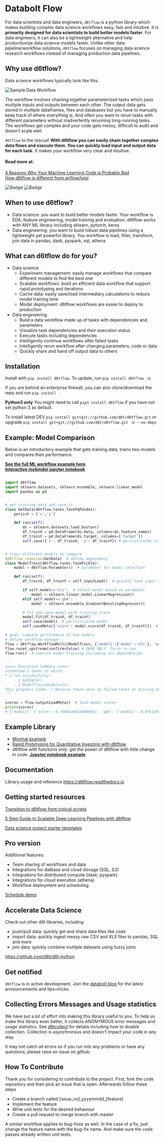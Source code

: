# Databolt Flow

For data scientists and data engineers, `d6tflow` is a python library which makes building complex data science workflows easy, fast and intuitive. It is **primarily designed for data scientists to build better models faster**. For data engineers, it can also be a lightweight alternative and help productionize data science models faster. Unlike other data pipeline/workflow solutions, `d6tflow` focuses on managing data science research workflows instead of managing production data pipelines. 

## Why use d6tflow?

Data science workflows typically look like this.

![Sample Data Workflow](docs/d6tflow-docs-graph.png?raw=true "Sample Data Workflow")

The workflow involves chaining together parameterized tasks which pass multiple inputs and outputs between each other. The output data gets stored in multiple dataframes, files and databases but you have to manually keep track of where everything is. And often you want to rerun tasks with different parameters without inadvertently rerunning long-running tasks. The workflows get complex and your code gets messy, difficult to audit and doesn't scale well.

`d6tflow` to the rescue! **With d6tflow you can easily chain together complex data flows and execute them. You can quickly load input and output data for each task.** It makes your workflow very clear and intuitive.

#### Read more at:  
[4 Reasons Why Your Machine Learning Code is Probably Bad](https://github.com/d6t/d6t-python/blob/master/blogs/reasons-why-bad-ml-code.rst)  
[How d6tflow is different from airflow/luigi](https://github.com/d6t/d6t-python/blob/master/blogs/datasci-dags-airflow-meetup.md)

![Badge](https://www.kdnuggets.com/images/tkb-1904-p.png "Badge")
![Badge](https://www.kdnuggets.com/images/tkb-1902-g.png "Badge")

## When to use d6tflow?

* Data science: you want to build better models faster. Your workflow is EDA, feature engineering, model training and evaluation. d6tflow works with ANY ML library including sklearn, pytorch, keras
* Data engineering: you want to build robust data pipelines using a lightweight yet powerful library. You workflow is load, filter, transform, join data in pandas, dask, pyspark, sql, athena

## What can d6tflow do for you?

* Data science  
	* Experiment management: easily manage workflows that compare different models to find the best one
	* Scalable workflows: build an efficient data workflow that support rapid prototyping and iterations
	* Cache data: easily save/load intermediary calculations to reduce model training time
	* Model deployment: d6tflow workflows are easier to deploy to production
* Data engineering  
	* Build a data workflow made up of tasks with dependencies and parameters
	* Visualize task dependencies and their execution status
	* Execute tasks including dependencies
	* Intelligently continue workflows after failed tasks
	* Intelligently rerun workflow after changing parameters, code or data
	* Quickly share and hand off output data to others


## Installation

Install with `pip install d6tflow`. To update, run `pip install d6tflow -U`.

If you are behind an enterprise firewall, you can also clone/download the repo and run `pip install .`

**Python3 only** You might need to call `pip3 install d6tflow` if you have not set python 3 as default.

To install latest DEV `pip install git+git://github.com/d6t/d6tflow.git` or upgrade `pip install git+git://github.com/d6t/d6tflow.git -U --no-deps`

## Example: Model Comparison

Below is an introductory example that gets training data, trains two models and compares their performance.  

**[See the full ML workflow example here](http://tiny.cc/d6tflow-start-example)**  
**[Interactive mybinder jupyter notebook](http://tiny.cc/d6tflow-start-interactive)**

```python

import d6tflow
import sklearn.datasets, sklearn.ensemble, sklearn.linear_model
import pandas as pd


# get training data and save it
class GetData(d6tflow.tasks.TaskPqPandas):
    persist = ['x','y']

    def run(self):
        ds = sklearn.datasets.load_boston()
        df_trainX = pd.DataFrame(ds.data, columns=ds.feature_names)
        df_trainY = pd.DataFrame(ds.target, columns=['target'])
        self.save({'x': df_trainX, 'y': df_trainY}) # persist/cache training data


# train different models to compare
@d6tflow.requires(GetData)  # define dependency
class ModelTrain(d6tflow.tasks.TaskPickle):
    model = d6tflow.Parameter()  # parameter for model selection

    def run(self):
        df_trainX, df_trainY = self.inputLoad()  # quickly load input data

        if self.model=='ols':  # select model based on parameter
            model = sklearn.linear_model.LinearRegression()
        elif self.model=='gbm':
            model = sklearn.ensemble.GradientBoostingRegressor()

        # fit and save model with training score
        model.fit(df_trainX, df_trainY)
        self.save(model)  # persist/cache model
        self.saveMeta({'score': model.score(df_trainX, df_trainY)})  # save model score

# goal: compare performance of two models
# define workflow manager
flow = d6tflow.WorkflowMulti(ModelTrain, {'model1':{'model':'ols'}, 'model2':{'model':'gbm'}})
flow.reset_upstream(confirm=False) # DEMO ONLY: force re-run
flow.run()  # execute model training including all dependencies

'''
===== Execution Summary =====
Scheduled 2 tasks of which:
* 2 ran successfully:
    - 1 GetData()
    - 1 ModelTrain(model=ols)
This progress looks :) because there were no failed tasks or missing dependencies
'''

scores = flow.outputLoadMeta()  # load model scores
print(scores)
# {'model1': {'score': 0.7406426641094095}, 'gbm': {'model2': 0.9761405838418584}}


```


## Example Library

* [Minimal example](https://github.com/d6t/d6tflow/blob/master/docs/example-minimal.py)
* [Rapid Prototyping for Quantitative Investing with d6tflow](https://github.com/d6tdev/d6tflow-binder-interactive/blob/master/example-trading.ipynb) 
* d6tflow with functions only: get the power of d6tflow with little change in code. **[Jupyter notebook example](https://github.com/d6t/d6tflow/blob/master/docs/example-functional.ipynb)**

## Documentation

Library usage and reference https://d6tflow.readthedocs.io

## Getting started resources

[Transition to d6tflow from typical scripts](https://d6tflow.readthedocs.io/en/latest/transition.html)

[5 Step Guide to Scalable Deep Learning Pipelines with d6tflow](https://htmlpreview.github.io/?https://github.com/d6t/d6t-python/blob/master/blogs/blog-20190813-d6tflow-pytorch.html)

[Data science project starter templates](https://github.com/d6t/d6tflow-template)

## Pro version

Additional features:  
* Team sharing of workflows and data
* Integrations for datbase and cloud storage (SQL, S3)
* Integrations for distributed compute (dask, pyspark)
* Integrations for cloud execution (athena)
* Workflow deployment and scheduling

[Schedule demo](https://calendly.com/databolt/30min)

## Accelerate Data Science

Check out other d6t libraries, including  
* push/pull data: quickly get and share data files like code
* import data: quickly ingest messy raw CSV and XLS files to pandas, SQL and more
* join data: quickly combine multiple datasets using fuzzy joins

https://github.com/d6t/d6t-python

## Get notified

`d6tflow` is in active development. Join the [databolt blog](http://blog.databolt.tech) for the latest announcements and tips+tricks.

## Collecting Errors Messages and Usage statistics

We have put a lot of effort into making this library useful to you. To help us make this library even better, it collects ANONYMOUS error messages and usage statistics. See [d6tcollect](https://github.com/d6t/d6tcollect) for details including how to disable collection. Collection is asynchronous and doesn't impact your code in any way.

It may not catch all errors so if you run into any problems or have any questions, please raise an issue on github.

## How To Contribute

Thank you for considering to contribute to the project. First, fork the code repository and then pick an issue that is open. Afterwards follow these steps
* Create a branch called \[issue_no\]\_yyyymmdd\_\[feature\]
* Implement the feature
* Write unit tests for the desired behaviour
* Create a pull request to merge branch with master

A similar workflow applies to bug-fixes as well. In the case of a fix, just change the feature name with the bug-fix name. And make sure the code passes already written unit tests.
